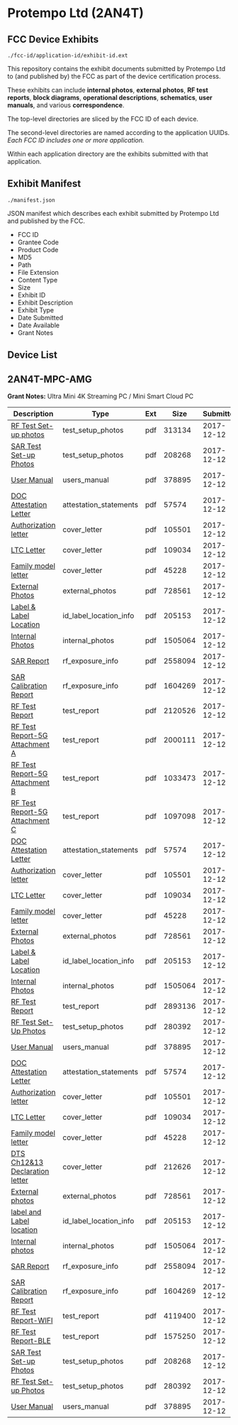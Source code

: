 # Protempo Ltd (2AN4T)
## FCC Device Exhibits

```
./fcc-id/application-id/exhibit-id.ext
```

This repository contains the exhibit documents submitted by Protempo Ltd to (and published by) the FCC as part of the device certification process.

These exhibits can include **internal photos**, **external photos**, **RF test reports**, **block diagrams**, **operational descriptions**, **schematics**, **user manuals**, and various **correspondence**.

The top-level directories are sliced by the FCC ID of each device.

The second-level directories are named according to the application UUIDs. *Each FCC ID includes one or more application.*

Within each application directory are the exhibits submitted with that application. 

## Exhibit Manifest

```
./manifest.json
```

JSON manifest which describes each exhibit submitted by Protempo Ltd and published by the FCC.

- FCC ID
- Grantee Code
- Product Code
- MD5
- Path
- File Extension
- Content Type
- Size
- Exhibit ID
- Exhibit Description
- Exhibit Type
- Date Submitted
- Date Available
- Grant Notes

## Device List
## 2AN4T-MPC-AMG
**Grant Notes:** Ultra Mini 4K Streaming PC / Mini Smart Cloud PC

| Description | Type | Ext | Size | Submitted | Available |
| ----------- | ---- | --- | ---- | --------- | --------- |
| [RF Test Set-up photos](2AN4T-MPC-AMG/2097517b1baded4f6a4f57ab150272ce/3672299.pdf) | test_setup_photos | pdf | 313134 | 2017-12-12 | 2017-12-12 |
| [SAR Test Set-up Photos](2AN4T-MPC-AMG/2097517b1baded4f6a4f57ab150272ce/3672264.pdf) | test_setup_photos | pdf | 208268 | 2017-12-12 | 2017-12-12 |
| [User Manual](2AN4T-MPC-AMG/2097517b1baded4f6a4f57ab150272ce/3672202.pdf) | users_manual | pdf | 378895 | 2017-12-12 | 2017-12-12 |
| [DOC Attestation Letter](2AN4T-MPC-AMG/2097517b1baded4f6a4f57ab150272ce/3672190.pdf) | attestation_statements | pdf | 57574 | 2017-12-12 | 2017-12-12 |
| [Authorization letter](2AN4T-MPC-AMG/2097517b1baded4f6a4f57ab150272ce/3672192.pdf) | cover_letter | pdf | 105501 | 2017-12-12 | 2017-12-12 |
| [LTC Letter](2AN4T-MPC-AMG/2097517b1baded4f6a4f57ab150272ce/3672193.pdf) | cover_letter | pdf | 109034 | 2017-12-12 | 2017-12-12 |
| [Family model letter](2AN4T-MPC-AMG/2097517b1baded4f6a4f57ab150272ce/3672194.pdf) | cover_letter | pdf | 45228 | 2017-12-12 | 2017-12-12 |
| [External Photos](2AN4T-MPC-AMG/2097517b1baded4f6a4f57ab150272ce/3672195.pdf) | external_photos | pdf | 728561 | 2017-12-12 | 2017-12-12 |
| [Label & Label Location](2AN4T-MPC-AMG/2097517b1baded4f6a4f57ab150272ce/3672196.pdf) | id_label_location_info | pdf | 205153 | 2017-12-12 | 2017-12-12 |
| [Internal Photos](2AN4T-MPC-AMG/2097517b1baded4f6a4f57ab150272ce/3672197.pdf) | internal_photos | pdf | 1505064 | 2017-12-12 | 2017-12-12 |
| [SAR Report](2AN4T-MPC-AMG/2097517b1baded4f6a4f57ab150272ce/3672254.pdf) | rf_exposure_info | pdf | 2558094 | 2017-12-12 | 2017-12-12 |
| [SAR Calibration Report](2AN4T-MPC-AMG/2097517b1baded4f6a4f57ab150272ce/3672262.pdf) | rf_exposure_info | pdf | 1604269 | 2017-12-12 | 2017-12-12 |
| [RF Test Report](2AN4T-MPC-AMG/2097517b1baded4f6a4f57ab150272ce/3672295.pdf) | test_report | pdf | 2120526 | 2017-12-12 | 2017-12-12 |
| [RF Test Report-5G Attachment A](2AN4T-MPC-AMG/2097517b1baded4f6a4f57ab150272ce/3672296.pdf) | test_report | pdf | 2000111 | 2017-12-12 | 2017-12-12 |
| [RF Test Report-5G Attachment B](2AN4T-MPC-AMG/2097517b1baded4f6a4f57ab150272ce/3672297.pdf) | test_report | pdf | 1033473 | 2017-12-12 | 2017-12-12 |
| [RF Test Report-5G Attachment C](2AN4T-MPC-AMG/2097517b1baded4f6a4f57ab150272ce/3672298.pdf) | test_report | pdf | 1097098 | 2017-12-12 | 2017-12-12 |
| [DOC Attestation Letter](2AN4T-MPC-AMG/42831c4eb567ed972054e3935e859546/3672190.pdf) | attestation_statements | pdf | 57574 | 2017-12-12 | 2017-12-12 |
| [Authorization letter](2AN4T-MPC-AMG/42831c4eb567ed972054e3935e859546/3672192.pdf) | cover_letter | pdf | 105501 | 2017-12-12 | 2017-12-12 |
| [LTC Letter](2AN4T-MPC-AMG/42831c4eb567ed972054e3935e859546/3672193.pdf) | cover_letter | pdf | 109034 | 2017-12-12 | 2017-12-12 |
| [Family model letter](2AN4T-MPC-AMG/42831c4eb567ed972054e3935e859546/3672194.pdf) | cover_letter | pdf | 45228 | 2017-12-12 | 2017-12-12 |
| [External Photos](2AN4T-MPC-AMG/42831c4eb567ed972054e3935e859546/3672195.pdf) | external_photos | pdf | 728561 | 2017-12-12 | 2017-12-12 |
| [Label & Label Location](2AN4T-MPC-AMG/42831c4eb567ed972054e3935e859546/3672196.pdf) | id_label_location_info | pdf | 205153 | 2017-12-12 | 2017-12-12 |
| [Internal Photos](2AN4T-MPC-AMG/42831c4eb567ed972054e3935e859546/3672197.pdf) | internal_photos | pdf | 1505064 | 2017-12-12 | 2017-12-12 |
| [RF Test Report](2AN4T-MPC-AMG/42831c4eb567ed972054e3935e859546/3672200.pdf) | test_report | pdf | 2893136 | 2017-12-12 | 2017-12-12 |
| [RF Test Set-Up Photos](2AN4T-MPC-AMG/42831c4eb567ed972054e3935e859546/3672201.pdf) | test_setup_photos | pdf | 280392 | 2017-12-12 | 2017-12-12 |
| [User Manual](2AN4T-MPC-AMG/42831c4eb567ed972054e3935e859546/3672202.pdf) | users_manual | pdf | 378895 | 2017-12-12 | 2017-12-12 |
| [DOC Attestation Letter](2AN4T-MPC-AMG/8bbe2b336e19232f34e14076596cad8d/3672190.pdf) | attestation_statements | pdf | 57574 | 2017-12-12 | 2017-12-12 |
| [Authorization letter](2AN4T-MPC-AMG/8bbe2b336e19232f34e14076596cad8d/3672192.pdf) | cover_letter | pdf | 105501 | 2017-12-12 | 2017-12-12 |
| [LTC Letter](2AN4T-MPC-AMG/8bbe2b336e19232f34e14076596cad8d/3672193.pdf) | cover_letter | pdf | 109034 | 2017-12-12 | 2017-12-12 |
| [Family model letter](2AN4T-MPC-AMG/8bbe2b336e19232f34e14076596cad8d/3672194.pdf) | cover_letter | pdf | 45228 | 2017-12-12 | 2017-12-12 |
| [DTS Ch12&13 Declaration letter](2AN4T-MPC-AMG/8bbe2b336e19232f34e14076596cad8d/3672225.pdf) | cover_letter | pdf | 212626 | 2017-12-12 | 2017-12-12 |
| [External photos](2AN4T-MPC-AMG/8bbe2b336e19232f34e14076596cad8d/3672195.pdf) | external_photos | pdf | 728561 | 2017-12-12 | 2017-12-12 |
| [label and Label location](2AN4T-MPC-AMG/8bbe2b336e19232f34e14076596cad8d/3672196.pdf) | id_label_location_info | pdf | 205153 | 2017-12-12 | 2017-12-12 |
| [Internal photos](2AN4T-MPC-AMG/8bbe2b336e19232f34e14076596cad8d/3672197.pdf) | internal_photos | pdf | 1505064 | 2017-12-12 | 2017-12-12 |
| [SAR Report](2AN4T-MPC-AMG/8bbe2b336e19232f34e14076596cad8d/3672254.pdf) | rf_exposure_info | pdf | 2558094 | 2017-12-12 | 2017-12-12 |
| [SAR Calibration Report](2AN4T-MPC-AMG/8bbe2b336e19232f34e14076596cad8d/3672262.pdf) | rf_exposure_info | pdf | 1604269 | 2017-12-12 | 2017-12-12 |
| [RF Test Report-WIFI](2AN4T-MPC-AMG/8bbe2b336e19232f34e14076596cad8d/3672265.pdf) | test_report | pdf | 4119400 | 2017-12-12 | 2017-12-12 |
| [RF Test Report-BLE](2AN4T-MPC-AMG/8bbe2b336e19232f34e14076596cad8d/3672275.pdf) | test_report | pdf | 1575250 | 2017-12-12 | 2017-12-12 |
| [SAR Test Set-up Photos](2AN4T-MPC-AMG/8bbe2b336e19232f34e14076596cad8d/3672264.pdf) | test_setup_photos | pdf | 208268 | 2017-12-12 | 2017-12-12 |
| [RF Test Set-up Photos](2AN4T-MPC-AMG/8bbe2b336e19232f34e14076596cad8d/3672201.pdf) | test_setup_photos | pdf | 280392 | 2017-12-12 | 2017-12-12 |
| [User Manual](2AN4T-MPC-AMG/8bbe2b336e19232f34e14076596cad8d/3672202.pdf) | users_manual | pdf | 378895 | 2017-12-12 | 2017-12-12 |
